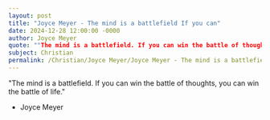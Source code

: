 ```yaml
---
layout: post
title: "Joyce Meyer - The mind is a battlefield If you can"
date: 2024-12-28 12:00:00 -0000
author: Joyce Meyer
quote: ""The mind is a battlefield. If you can win the battle of thoughts, you can win the battle of life.""
subject: Christian
permalink: /Christian/Joyce Meyer/Joyce Meyer - The mind is a battlefield If you can
---
```


"The mind is a battlefield. If you can win the battle of thoughts, you can win the battle of life."

- Joyce Meyer
